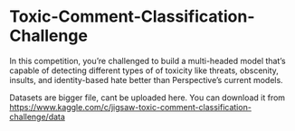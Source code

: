 # Toxic-Comment-Classification-Challenge
In this competition, you’re challenged to build a multi-headed model that’s capable of detecting different types of of toxicity like threats, obscenity, insults, and identity-based hate better than Perspective’s current models.

Datasets are bigger file, cant be uploaded here. You can download it from https://www.kaggle.com/c/jigsaw-toxic-comment-classification-challenge/data
